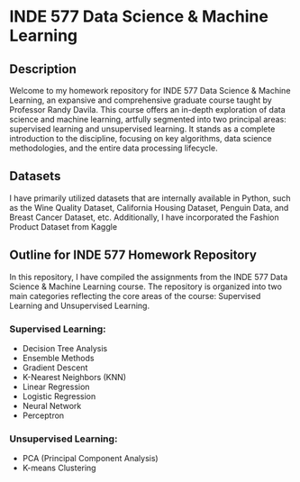 # INDE 577 Data Science & Machine Learning
## Description
Welcome to my homework repository for INDE 577 Data Science & Machine Learning, an expansive and comprehensive graduate course taught by Professor Randy Davila. This course offers an in-depth exploration of data science and machine learning, artfully segmented into two principal areas: supervised learning and unsupervised learning. It stands as a complete introduction to the discipline, focusing on key algorithms, data science methodologies, and the entire data processing lifecycle.

## Datasets
I have primarily utilized datasets that are internally available in Python, such as the Wine Quality Dataset, California Housing Dataset, Penguin Data, and Breast Cancer Dataset, etc. Additionally, I have incorporated the Fashion Product Dataset from Kaggle

## Outline for INDE 577 Homework Repository

In this repository, I have compiled the assignments from the INDE 577 Data Science & Machine Learning course. The repository is organized into two main categories reflecting the core areas of the course: Supervised Learning and Unsupervised Learning.

### Supervised Learning:
- Decision Tree Analysis
- Ensemble Methods
- Gradient Descent
- K-Nearest Neighbors (KNN)
- Linear Regression
- Logistic Regression
- Neural Network
- Perceptron

### Unsupervised Learning:
- PCA (Principal Component Analysis)
- K-means Clustering



